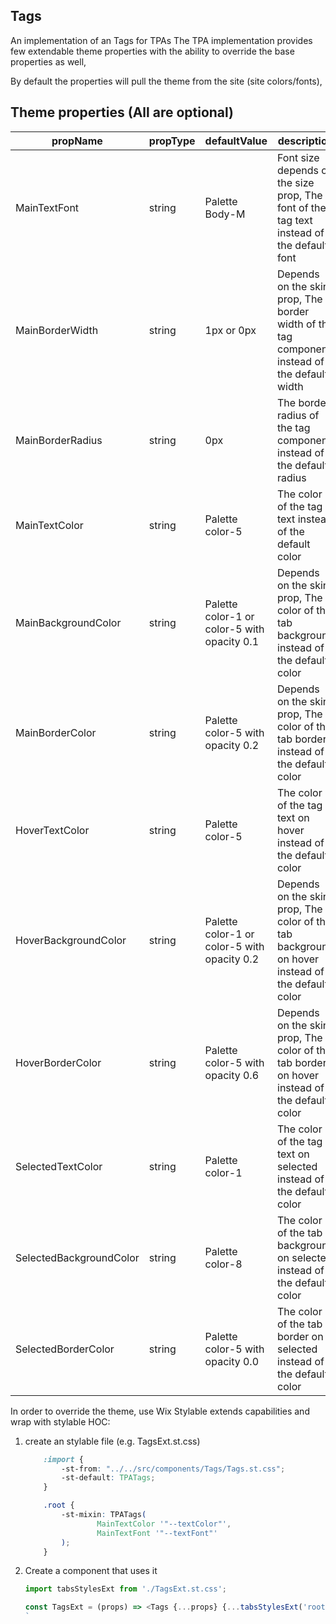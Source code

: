## Tags
An implementation of an Tags for TPAs
The TPA implementation provides few extendable theme properties with the ability to override the base properties as well,

By default the properties will pull the theme from the site (site colors/fonts),

## Theme properties (All are optional)

| propName   | propType | defaultValue | description |
|------------|----------|--------------|-------------|
| MainTextFont  | string   | Palette Body-M | Font size depends on the size prop, The font of the tag text instead of the default font |
| MainBorderWidth  | string   | 1px or 0px | Depends on the skin prop, The border width of the tag component instead of the default width |
| MainBorderRadius  | string   | 0px | The border radius of the tag component instead of the default radius |
| MainTextColor | string   | Palette color-5 | The color of the tag text instead of the default color |
| MainBackgroundColor | string   | Palette color-1 or color-5 with opacity 0.1 | Depends on the skin prop, The color of the tab background instead of the default color |
| MainBorderColor | string   | Palette color-5 with opacity 0.2 | Depends on the skin prop, The color of the tab border instead of the default color |
| HoverTextColor | string   | Palette color-5 | The color of the tag text on hover instead of the default color |
| HoverBackgroundColor | string   | Palette color-1 or color-5 with opacity 0.2 | Depends on the skin prop, The color of the tab background on hover instead of the default color |
| HoverBorderColor | string   | Palette color-5 with opacity 0.6 | Depends on the skin prop, The color of the tab border on hover instead of the default color |
| SelectedTextColor | string   | Palette color-1 | The color of the tag text on selected instead of the default color |
| SelectedBackgroundColor | string   | Palette color-8 | The color of the tab background on selected instead of the default color |
| SelectedBorderColor | string   | Palette color-5 with opacity 0.0 | The color of the tab border on selected instead of the default color |

In order to override the theme, use Wix Stylable extends capabilities and wrap with stylable HOC:

1. create an stylable file (e.g. TagsExt.st.css)
    ``` css
        :import {
            -st-from: "../../src/components/Tags/Tags.st.css";
            -st-default: TPATags;
        }

        .root {
            -st-mixin: TPATags(
                    MainTextColor '"--textColor"',
                    MainTextFont '"--textFont"'
            );
        }
    ```

2. Create a component that uses it
    ``` javascript
    import tabsStylesExt from './TagsExt.st.css';

    const TagsExt = (props) => <Tags {...props} {...tabsStylesExt('root', {}, props)}/>;
    `
